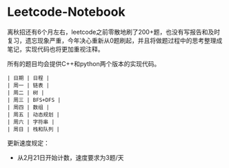 # Leetcode-Notebook


离秋招还有6个月左右，leetcode之前零散地刷了200+题，也没有写报告和及时复习，遗忘现象严重，今年决心重新从0题刷起，并且将做题过程中的思考整理成笔记，实现代码也将更加重视注释。

所有的题目均会提供C++和python两个版本的实现代码。

    | 日期 | 日程 |
    | 周一 | 链表 |
    | 周二 | 树 |
    | 周三 | BFS+DFS |
    | 周四 | 数组 |
    | 周五 | 动态规划 |
    | 周六 | 字符串 |
    | 周日 | 栈和队列 |

更新速度规定：
 + 从2月21日开始计数，速度要求为3题/天
 
